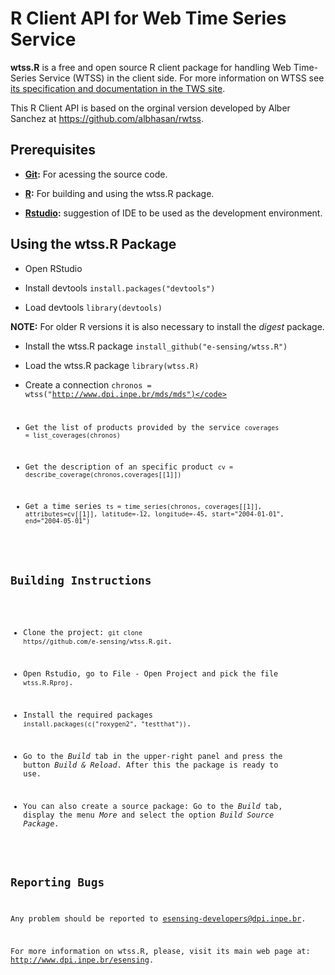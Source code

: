 # R Client API for Web Time Series Service

**wtss.R** is a free and open source R client package for handling Web Time-Series Service (WTSS) in the client side. For more information on WTSS see  [its specification and documentation in the TWS site](https://github.com/e-sensing/tws). 

This R Client API is based on the orginal version developed by Alber Sanchez at https://github.com/albhasan/rwtss.

## Prerequisites

- **<a href="http://git-scm.com/">Git</a>:** For acessing the source code.

- **<a href="http://www.r-project.org/">R</a>:** For building and using the wtss.R package.

- **<a href="http://www.rstudio.com/">Rstudio</a>:** suggestion of IDE to be used as the development environment.

## Using the wtss.R Package

- Open RStudio

- Install devtools <code>install.packages("devtools")</code>
 
- Load devtools <code>library(devtools)</code>

<b>NOTE:</b> For older R versions it is also necessary to install the <i>digest</i> package.
 
- Install the wtss.R package <code>install_github("e-sensing/wtss.R")</code>

- Load the wtss.R package <code>library(wtss.R)</code>

- Create a connection <code>chronos = wtss("http://www.dpi.inpe.br/mds/mds")</code>

- Get the list of products provided by the service <code>coverages = list_coverages(chronos)</code>

- Get the description of an specific product <code>cv = describe_coverage(chronos,coverages[[1]])</code>

- Get a time series <code>ts = time_series(chronos, coverages[[1]], attributes=cv[[1]], latitude=-12, longitude=-45, start="2004-01-01", end="2004-05-01")</code>
 
## Building Instructions

- Clone the project: <code>git clone https//github.com/e-sensing/wtss.R.git</code>.

- Open Rstudio, go to File - Open Project and pick the file <code>wtss.R.Rproj</code>.

- Install the required packages <code>install.packages(c("roxygen2", "testthat"))</code>.

- Go to the <i>Build</i> tab in the upper-right panel and press the button <i>Build & Reload</i>. After this the package is ready to use.

- You can also create a source package: Go to the <i>Build</i> tab, display the menu <i>More</i> and select the option <i>Build Source Package</i>.


## Reporting Bugs

Any problem should be reported to esensing-developers@dpi.inpe.br.


For more information on wtss.R, please, visit its main web page at: http://www.dpi.inpe.br/esensing.
